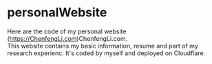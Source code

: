 # personalWebsite
Here are the code of my personal website (https://ChenfengLi.com)ChenfengLi.com.<br>
This website contains my basic information, resume and part of my research experienc. It's coded by myself and deployed on Cloudflare.
